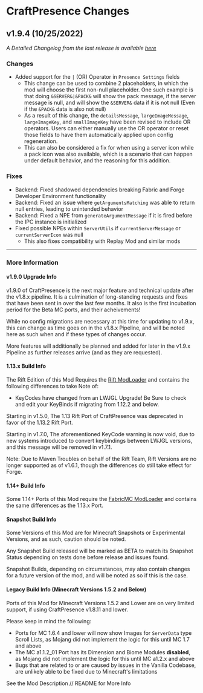 # CraftPresence Changes

## v1.9.4 (10/25/2022)

_A Detailed Changelog from the last release is
available [here](https://gitlab.com/CDAGaming/CraftPresence/-/compare/release%2Fv1.9.3...release%2Fv1.9.4)_

### Changes

* Added support for the `|` (OR) Operator in `Presence Settings` fields
    * This change can be used to combine 2 placeholders, in which the mod will choose the first
      non-null placeholder. One such example is that doing `&SERVER&|&PACK&` will show the pack message, if the server
      message
      is null, and will show the `&SERVER&` data if it is not null (Even if the `&PACK&` data is also not null)
    * As a result of this change, the `detailsMessage`, `largeImageMessage`, `largeImageKey`, and `smallImageKey` have
      been revised to include OR operators. Users can either manually use the OR operator or reset those fields to have
      them automatically applied upon config regeneration.
    * This can also be considered a fix for when using a server icon while a pack icon was also available, which is a
      scenario that can happen under default behavior, and the reasoning for this addition.

### Fixes

* Backend: Fixed shadowed dependencies breaking Fabric and Forge Developer Environment functionality
* Backend: Fixed an issue where `getArgumentsMatching` was able to return null entries, leading to unintended behavior
* Backend: Fixed a NPE from `generateArgumentMessage` if it is fired before the IPC instance is initialized
* Fixed possible NPEs within `ServerUtils` if `currentServerMessage` or `currentServerIcon` was null
    * This also fixes compatibility with Replay Mod and similar mods

___

### More Information

#### v1.9.0 Upgrade Info

v1.9.0 of CraftPresence is the next major feature and technical update after the v1.8.x pipeline.
It is a culmination of long-standing requests and fixes that have been sent in over the last few months.
It also is the first incubation period for the Beta MC ports, and their acheivements!

While no config migrations are necessary at this time for updating to v1.9.x, this can change as time goes on in the
v1.8.x Pipeline, and will be noted here as such when and if these types of changes occur.

More features will additionally be planned and added for later in the v1.9.x Pipeline as further releases arrive (and as
they are requested).

#### 1.13.x Build Info

The Rift Edition of this Mod Requires the [Rift ModLoader](https://www.curseforge.com/minecraft/mc-mods/rift) and
contains the following differences to take Note of:

* KeyCodes have changed from an LWJGL Upgrade! Be Sure to check and edit your KeyBinds if migrating from 1.12.2 and
  below.

Starting in v1.5.0, The 1.13 Rift Port of CraftPresence was deprecated in favor of the 1.13.2 Rift Port.

Starting in v1.7.0, The aforementioned KeyCode warning is now void, due to new systems introduced to convert keybindings
between LWJGL versions, and this message will be removed in v1.7.1.

Note: Due to Maven Troubles on behalf of the Rift Team, Rift Versions are no longer supported as of v1.6.1, though the
differences do still take effect for Forge.

#### 1.14+ Build Info

Some 1.14+ Ports of this Mod require the [FabricMC ModLoader](https://www.curseforge.com/minecraft/mc-mods/fabric-api)
and contains the same differences as the 1.13.x Port.

#### Snapshot Build Info

Some Versions of this Mod are for Minecraft Snapshots or Experimental Versions, and as such, caution should be noted.

Any Snapshot Build released will be marked as BETA to match its Snapshot Status depending on tests done before release
and issues found.

Snapshot Builds, depending on circumstances, may also contain changes for a future version of the mod, and will be noted
as so if this is the case.

#### Legacy Build Info (Minecraft Versions 1.5.2 and Below)

Ports of this Mod for Minecraft Versions 1.5.2 and Lower are on very limited support, if using CraftPresence v1.8.11 and
lower.

Please keep in mind the following:

* Ports for MC 1.6.4 and lower will now show Images for `ServerData` type Scroll Lists, as Mojang did not implement the
  logic for this until MC 1.7 and above
* The MC a1.1.2_01 Port has its Dimension and Biome Modules **disabled**, as Mojang did not implement the logic for this
  until MC a1.2.x and above
* Bugs that are related to or are caused by issues in the Vanilla Codebase, are unlikely able to be fixed due to
  Minecraft's limitations

See the Mod Description // README for More Info
